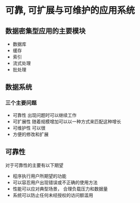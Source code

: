 # 可靠, 可扩展与可维护的应用系统

## 数据密集型应用的主要模块

- 数据库
- 缓存
- 索引
- 流式处理
- 批处理

## 数据系统

### 三个主要问题

- 可靠性
  出现问题时可以继续工作
- 可扩展性
  随着规模增加可以以一种方式来匹配这种增长
- 可维护性
  可以很
- 方便的修改和扩展

## 可靠性

对于可靠性的主要有以下期望

- 程序执行用户所期望的功能
- 可以容忍用户出现错误或不正确的使用方法
- 性能可以应对典型场景， 合理负载压力和数据量
- 系统可以防止任何未经授权的访问额滥用